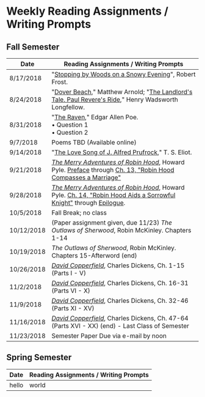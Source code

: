 # Weekly Reading Assignments / Writing Prompts

## Fall Semester

| Date | Reading Assignments / Writing Prompts |
| ---  | ---                                   |
| 8/17/2018 | "[Stopping by Woods on a Snowy Evening](https://www.poetryfoundation.org/poems/42891/stopping-by-woods-on-a-snowy-evening)", Robert Frost. |
| 8/24/2018 | "[Dover Beach](https://www.poetryfoundation.org/poems/43588/dover-beach)," Matthew Arnold; "[The Landlord's Tale. Paul Revere's Ride](https://www.poetryfoundation.org/poems/44637/the-landlords-tale-paul-reveres-ride)," Henry Wadsworth Longfellow. |
| 8/31/2018 | "[The Raven](https://www.poetryfoundation.org/poems/48860/the-raven)," Edgar Allen Poe. <br>• Question 1<br>• Question 2 |
| 9/7/2018 | Poems TBD (Available online) |
| 9/14/2018 | "[The Love Song of J. Alfred Prufrock](https://www.bartleby.com/198/1.html)," T. S. Eliot. |
| 9/21/2018 | [*The Merry Adventures of Robin Hood*](http://www.gutenberg.org/ebooks/10148), Howard Pyle. [Preface](http://www.gutenberg.org/files/10148/10148-h/10148-h.htm#2HPRE1) through [Ch. 13, "Robin Hood Compasses a Marriage"](http://www.gutenberg.org/files/10148/10148-h/10148-h.htm#2H_4_14) |
| 9/28/2018 | [*The Merry Adventures of Robin Hood*](http://www.gutenberg.org/ebooks/10148), Howard Pyle. [Ch. 14, "Robin Hood Aids a Sorrowful Knight"](http://www.gutenberg.org/files/10148/10148-h/10148-h.htm#2H_4_15) through [Epilogue](http://www.gutenberg.org/files/10148/10148-h/10148-h.htm#2HEPI23). |
| 10/5/2018 | Fall Break; no class |
| 10/12/2018 | (Paper assignment given, due 11/23) *The Outlaws of Sherwood*, Robin McKinley. Chapters 1-14 |
| 10/19/2018 | *The Outlaws of Sherwood*, Robin McKinley. Chapters 15-Afterword (end) |
| 10/26/2018 | [*David Copperfield*](http://www.gutenberg.org/ebooks/43111), Charles Dickens, Ch. 1-15 (Parts I - V) |
| 11/2/2018 | [*David Copperfield*](http://www.gutenberg.org/ebooks/43111), Charles Dickens, Ch. 16-31 (Parts VI - X) |
| 11/9/2018 | [*David Copperfield*](http://www.gutenberg.org/ebooks/43111), Charles Dickens, Ch. 32-46 (Parts XI - XV) |
| 11/16/2018 | [*David Copperfield*](http://www.gutenberg.org/ebooks/43111), Charles Dickens, Ch. 47-64 (Parts XVI - XX) (end) - Last Class of Semester |
| 11/23/2018 | Semester Paper Due via e-mail by noon |

## Spring Semester

| Date | Reading Assignments / Writing Prompts |
| ---  | ---                                   |
| hello | world |
